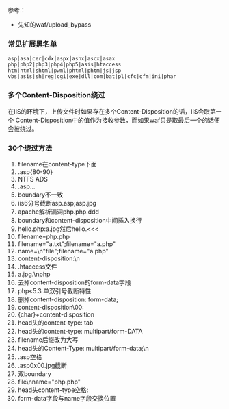 参考：
- 先知的waf/upload_bypass

### 常见扩展黑名单
```
asp|asa|cer|cdx|aspx|ashx|ascx|asax
php|php2|php3|php4|php5|asis|htaccess
htm|html|shtml|pwml|phtml|phtm|js|jsp
vbs|asis|sh|reg|cgi|exe|dll|com|bat|pl|cfc|cfm|ini|phar
```

### 多个Content-Disposition绕过

在IIS的环境下，上传文件时如果存在多个Content-Disposition的话，IIS会取第一个
Content-Disposition中的值作为接收参数，而如果waf只是取最后一个的话便会被绕过。

### 30个绕过方法

1. filename在content-type下面
2. .asp{80-90}
3. NTFS ADS
4. .asp...
5. boundary不一致
6. iis6分号截断asp.asp;asp.jpg
7. apache解析漏洞php.php.ddd
8. boundary和content-disposition中间插入换行
9. hello.php:a.jpg然后hello.<<<
10. filename=php.php
11. filename="a.txt";filename="a.php"
12. name=\n"file";filename="a.php"
13. content-disposition:\n
14. .htaccess文件
15. a.jpg.\nphp
16. 去掉content-disposition的form-data字段
17. php<5.3 单双引号截断特性
18. 删掉content-disposition: form-data;
19. content-disposition\00:
20. {char}+content-disposition
21. head头的content-type: tab
22. head头的content-type: multipart/form-DATA
23. filename后缀改为大写
24. head头的Content-Type: multipart/form-data;\n
25. .asp空格
26. .asp0x00.jpg截断
27. 双boundary
28. file\nname="php.php"
29. head头content-type空格:
30. form-data字段与name字段交换位置